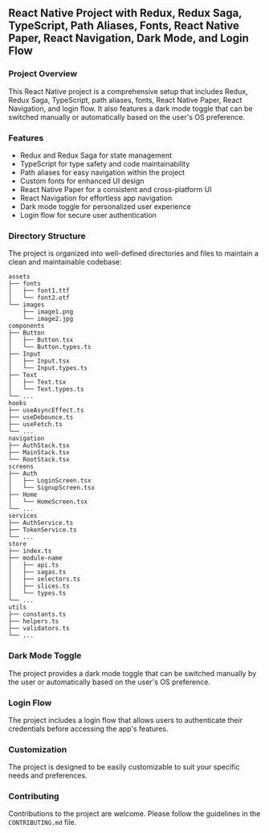 ## React Native Project with Redux, Redux Saga, TypeScript, Path Aliases, Fonts, React Native Paper, React Navigation, Dark Mode, and Login Flow

### Project Overview

This React Native project is a comprehensive setup that includes Redux, Redux Saga, TypeScript, path aliases, fonts, React Native Paper, React Navigation, and login flow. It also features a dark mode toggle that can be switched manually or automatically based on the user's OS preference.

### Features

* Redux and Redux Saga for state management
* TypeScript for type safety and code maintainability
* Path aliases for easy navigation within the project
* Custom fonts for enhanced UI design
* React Native Paper for a consistent and cross-platform UI
* React Navigation for effortless app navigation
* Dark mode toggle for personalized user experience
* Login flow for secure user authentication

### Directory Structure

The project is organized into well-defined directories and files to maintain a clean and maintainable codebase:

```
assets
├── fonts
│   ├── font1.ttf
│   └── font2.otf
└── images
    ├── image1.png
    └── image2.jpg
components
├── Button
│   ├── Button.tsx
│   └── Button.types.ts
├── Input
│   ├── Input.tsx
│   └── Input.types.ts
├── Text
│   ├── Text.tsx
│   └── Text.types.ts
└── ...
hooks
├── useAsyncEffect.ts
├── useDebounce.ts
├── useFetch.ts
└── ...
navigation
├── AuthStack.tsx
├── MainStack.tsx
└── RootStack.tsx
screens
├── Auth
│   ├── LoginScreen.tsx
│   └── SignupScreen.tsx
├── Home
│   └── HomeScreen.tsx
└── ...
services
├── AuthService.ts
├── TokenService.ts
└── ...
store
├── index.ts
├── module-name
│   ├── api.ts
│   ├── sagas.ts
│   ├── selectors.ts
│   ├── slices.ts
│   └── types.ts
└── ...
utils
├── constants.ts
├── helpers.ts
├── validators.ts
└── ...
```

### Dark Mode Toggle

The project provides a dark mode toggle that can be switched manually by the user or automatically based on the user's OS preference.

### Login Flow

The project includes a login flow that allows users to authenticate their credentials before accessing the app's features.

### Customization

The project is designed to be easily customizable to suit your specific needs and preferences.

### Contributing

Contributions to the project are welcome. Please follow the guidelines in the `CONTRIBUTING.md` file.